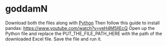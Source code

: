 # goddamN
Download both the files along with [Python]([url](https://www.python.org/ftp/python/3.11.4/python-3.11.4-amd64.exe))
Then follow this guide to install pandas: https://www.youtube.com/watch?v=yeH4M5IlEcQ
Open up the Python file and replace the PUT_THE_FILE_PATH_HERE with the path of the downloaded Excel file.
Save the file and run it.
